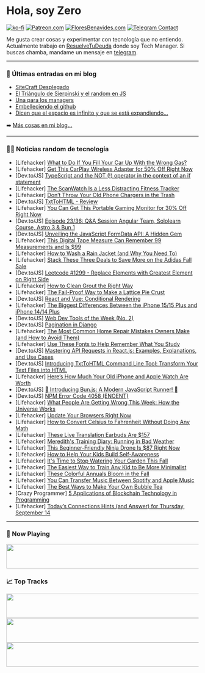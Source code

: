 # Hola, soy Zero

[![ko-fi](https://ko-fi.com/img/githubbutton_sm.svg)](https://ko-fi.com/J3J4N0LUK)
[![Patreon.com](https://img.shields.io/endpoint.svg?url=https%3A%2F%2Fshieldsio-patreon.vercel.app%2Fapi%3Fusername%3Dzerodragon%26type%3Dpatrons&style=for-the-badge)](https://patreon.com/zerodragon)
[![FloresBenavides.com](https://img.shields.io/website?down_message=oops&label=MiBlog&style=for-the-badge&up_message=online&url=https%3A%2F%2Ffloresbenavides.com)](https://floresbenavides.com)
[![Telegram Contact](https://img.shields.io/badge/escr%C3%ADbeme-ZeroDragon-%2326A5E4?style=for-the-badge&logo=telegram)](https://t.me/zerodragon)

Me gusta crear cosas y experimentar con tecnología que no entiendo.
Actualmente trabajo en [ResuelveTuDeuda](http://github.com/resuelve) donde soy Tech Manager.
Si buscas chamba, mandame un mensaje en [telegram](https://t.me/zerodragon).

---

### 📕 Últimas entradas en mi blog
<!-- BLOG-POST-LIST:START -->
- [SiteCraft Desplegado](https://floresbenavides.com/sitecraft-desplegado/)
- [El Triángulo de Sierpinski y el random en JS](https://floresbenavides.com/el-triangulo-de-sierpinski-y-el-random-en-js/)
- [Una para los managers](https://floresbenavides.com/una-para-los-managers/)
- [Embelleciendo el github](https://floresbenavides.com/embelleciendo-el-github/)
- [Dicen que el espacio es infinito y que se está expandiendo…](https://floresbenavides.com/dicen-que-el-espacio-es-infinito-y-que-se-esta-expandiendo/)
<!-- BLOG-POST-LIST:END -->

➡️ [Más cosas en mi blog...](https://floresbenavides.com)

---

### 👨‍💻 Noticias random de tecnología
<!-- TECH-POSTS:START -->
- [Lifehacker] [What to Do If You Fill Your Car Up With the Wrong Gas?](https://lifehacker.com/what-happens-if-you-put-the-wrong-octane-of-gas-in-your-1785407622)
- [Lifehacker] [Get This CarPlay Wireless Adapter for 50% Off Right Now](https://lifehacker.com/get-this-carplay-wireless-adapter-for-50-off-right-now-1850839929)
- [Dev.to/JS] [TypeScript and the NOT &lpar;!&rpar; operator in the context of an if statement](https://dev.to/moshkh/typescript-and-the-not-operator-in-the-context-of-an-if-statement-4lgi)
- [Lifehacker] [The ScanWatch Is a Less Distracting Fitness Tracker](https://lifehacker.com/the-scanwatch-is-a-less-distracting-fitness-tracker-1850836025)
- [Lifehacker] [Don’t Throw Your Old Phone Chargers in the Trash](https://lifehacker.com/recycle-old-phone-chargers-cables-1840925369)
- [Dev.to/JS] [TxtToHTML - Review](https://dev.to/rabroldan/txttohtml-review-d28)
- [Lifehacker] [You Can Get This Portable Gaming Monitor for 30% Off Right Now](https://lifehacker.com/you-can-get-this-portable-gaming-monitor-for-30-off-ri-1850839609)
- [Dev.to/JS] [Episode 23/36: Q&amp;A Session Angular Team, Sololearn Course, Astro 3 &amp; Bun 1](https://dev.to/this-is-angular/episode-2336-qa-session-angular-team-sololearn-course-astro-3-bun-1-6g2)
- [Dev.to/JS] [Unveiling the JavaScript FormData API: A Hidden Gem](https://dev.to/ervidaslaven/unveiling-the-javascript-formdata-api-a-hidden-gem-1m31)
- [Lifehacker] [This Digital Tape Measure Can Remember 99 Measurements and Is $99](https://lifehacker.com/this-digital-tape-measure-can-remember-99-measurements-1850826201)
- [Lifehacker] [How to Wash a Rain Jacket &lpar;and Why You Need To&rpar;](https://lifehacker.com/dont-use-detergent-on-your-rain-gear-do-this-instead-1850037456)
- [Lifehacker] [Stack These Three Deals to Save More on the Adidas Fall Sale](https://lifehacker.com/stack-these-three-deals-to-save-more-on-the-adidas-fall-1850839484)
- [Dev.to/JS] [Leetcode #1299 - Replace Elements with Greatest Element on Right Side](https://dev.to/irinakramer/leetcode-1299-replace-elements-with-greatest-element-on-right-side-5b58)
- [Lifehacker] [How to Clean Grout the Right Way](https://lifehacker.com/how-to-clean-grout-the-right-way-1850839471)
- [Lifehacker] [The Fail-Proof Way to Make a Lattice Pie Crust](https://lifehacker.com/easy-lattice-pie-crust-1848209585)
- [Dev.to/JS] [React and Vue: Conditional Rendering](https://dev.to/hellodonovan/react-and-vue-conditional-rendering-3mob)
- [Lifehacker] [The Biggest Differences Between the iPhone 15/15 Plus and iPhone 14/14 Plus](https://lifehacker.com/iphone-14-plus-versus-iphone-15-plus-1850838772)
- [Dev.to/JS] [Web Dev Tools of the Week &lpar;No. 2&rpar;](https://dev.to/louislazaris/web-dev-tools-of-the-week-no-2-40mm)
- [Dev.to/JS] [Pagination in Django](https://dev.to/vincod/pagination-in-django-33bn)
- [Lifehacker] [The Most Common Home Repair Mistakes Owners Make &lpar;and How to Avoid Them&rpar;](https://lifehacker.com/the-most-common-home-repair-mistakes-owners-make-and-h-1850838869)
- [Lifehacker] [Use These Fonts to Help Remember What You Study](https://lifehacker.com/use-these-fonts-to-help-remember-what-you-study-1850838925)
- [Dev.to/JS] [Mastering API Requests in React.js: Examples, Explanations, and Use Cases](https://dev.to/anii1429/mastering-api-requests-in-reactjs-examples-explanations-and-use-cases-4hkg)
- [Dev.to/JS] [Introducing TxtToHTML Command Line Tool: Transform Your Text Files into HTML](https://dev.to/bhmistry/introducing-txttohtml-command-line-tool-transform-your-text-files-into-html-5elc)
- [Lifehacker] [Here’s How Much Your Old iPhone and Apple Watch Are Worth](https://lifehacker.com/here-s-how-much-your-old-iphone-and-apple-watch-are-wor-1850838545)
- [Dev.to/JS] [🚀 Introducing Bun.js: A Modern JavaScript Runner! 🚀](https://dev.to/joukhar/introducing-bunjs-a-modern-javascript-runner-1772)
- [Dev.to/JS] [NPM Error Code 4058 &lpar;ENOENT&rpar;](https://dev.to/electromorphous/npm-error-code-4058-enoent-1fi3)
- [Lifehacker] [What People Are Getting Wrong This Week: How the Universe Works](https://lifehacker.com/what-people-are-getting-wrong-this-week-how-the-univer-1850838675)
- [Lifehacker] [Update Your Browsers Right Now](https://lifehacker.com/update-your-browsers-right-now-1850838260)
- [Lifehacker] [How to Convert Celsius to Fahrenheit Without Doing Any Math](https://lifehacker.com/how-to-convert-celsius-to-fahrenheit-without-doing-any-1848777530)
- [Lifehacker] [These Live Translation Earbuds Are $157](https://lifehacker.com/these-live-translation-earbuds-are-157-1850826286)
- [Lifehacker] [Meredith&#39;s Training Diary: Running in Bad Weather](https://lifehacker.com/merediths-training-diary-running-in-bad-weather-1850833536)
- [Lifehacker] [This Beginner-Friendly Ninja Drone Is $87 Right Now](https://lifehacker.com/this-beginner-friendly-ninja-drone-is-87-right-now-1850832198)
- [Lifehacker] [How to Help Your Kids Build Self-Awareness](https://lifehacker.com/how-to-help-your-kids-build-self-awareness-1850828389)
- [Lifehacker] [It&#39;s Time to Stop Watering Your Garden This Fall](https://lifehacker.com/its-time-to-stop-watering-your-garden-this-fall-1850837057)
- [Lifehacker] [The Easiest Way to Train Any Kid to Be More Minimalist](https://lifehacker.com/the-easiest-way-to-train-any-kid-to-be-more-minimalist-1850836199)
- [Lifehacker] [These Colorful Annuals Bloom in the Fall](https://lifehacker.com/best-flowering-fall-annuals-1850837088)
- [Lifehacker] [You Can Transfer Music Between Spotify and Apple Music](https://lifehacker.com/you-can-transfer-music-between-spotify-and-apple-music-1850835932)
- [Lifehacker] [The Best Ways to Make Your Own Bubble Tea](https://lifehacker.com/the-best-ways-to-make-your-own-bubble-tea-1850835291)
- [Crazy Programmer] [5 Applications of Blockchain Technology in Programming](https://www.thecrazyprogrammer.com/2023/09/applications-of-blockchain-technology-in-programming.html)
- [Lifehacker] [Today’s Connections Hints &lpar;and Answer&rpar; for Thursday, September 14](https://lifehacker.com/connections-answer-today-september-14-2023-1850833559)<!-- TECH-POSTS:END -->

---

### 🎵 Now Playing
<a href="https://spotify-now-playing-dun.vercel.app/now-playing?open"><img src="https://spotify-now-playing-dun.vercel.app/now-playing" width="540" height="64"></a>

### 📈 Top Tracks
<a href="https://spotify-now-playing-dun.vercel.app/top-tracks?i=1&open"><img src="https://spotify-now-playing-dun.vercel.app/top-tracks?i=1" width="540" height="64"></a>
<a href="https://spotify-now-playing-dun.vercel.app/top-tracks?i=2&open"><img src="https://spotify-now-playing-dun.vercel.app/top-tracks?i=2" width="540" height="64"></a>
<a href="https://spotify-now-playing-dun.vercel.app/top-tracks?i=3&open"><img src="https://spotify-now-playing-dun.vercel.app/top-tracks?i=3" width="540" height="64"></a>
